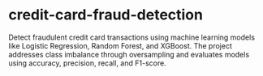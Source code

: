 # credit-card-fraud-detection
Detect fraudulent credit card transactions using machine learning models like Logistic Regression, Random Forest, and XGBoost. The project addresses class imbalance through oversampling and evaluates models using accuracy, precision, recall, and F1-score.
